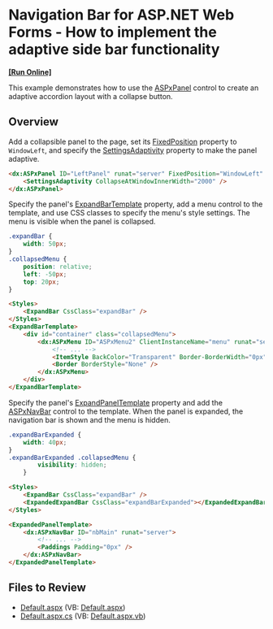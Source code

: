 # Navigation Bar for ASP.NET Web Forms - How to implement the adaptive side bar functionality
<!-- run online -->
**[[Run Online]](https://codecentral.devexpress.com/128564500/)**
<!-- run online end -->

This example demonstrates how to use the [ASPxPanel](https://docs.devexpress.com/AspNet/14778/components/site-navigation-and-layout/panel) control to create an adaptive accordion layout with a collapse button.

## Overview

Add a collapsible panel to the page, set its [FixedPosition](https://docs.devexpress.com/AspNet/DevExpress.Web.ASPxCollapsiblePanel.FixedPosition) property to `WindowLeft`, and specify the [SettingsAdaptivity](https://docs.devexpress.com/AspNet/DevExpress.Web.ASPxCollapsiblePanel.SettingsAdaptivity) property to make the panel adaptive.

```aspx
<dx:ASPxPanel ID="LeftPanel" runat="server" FixedPosition="WindowLeft" Collapsible="true">
    <SettingsAdaptivity CollapseAtWindowInnerWidth="2000" />
</dx:ASPxPanel>
```

Specify the panel's [ExpandBarTemplate](https://docs.devexpress.com/AspNet/DevExpress.Web.ASPxCollapsiblePanel.ExpandBarTemplate) property, add a menu control to the template, and use CSS classes to specify the menu's style settings. The menu is visible when the panel is collapsed.

```css
.expandBar {
    width: 50px;
}
.collapsedMenu {
    position: relative;
    left: -50px;
    top: 20px;
}
```
```aspx
<Styles>
    <ExpandBar CssClass="expandBar" />
</Styles>
<ExpandBarTemplate>
    <div id="container" class="collapsedMenu">
        <dx:ASPxMenu ID="ASPxMenu2" ClientInstanceName="menu" runat="server" Width="100%" BackColor="Transparent" Orientation="Vertical">
            <!-- ... -->
            <ItemStyle BackColor="Transparent" Border-BorderWidth="0px" Width="0px"></ItemStyle>
            <Border BorderStyle="None" />
        </dx:ASPxMenu>
    </div>
</ExpandBarTemplate>
```

Specify the panel's [ExpandPanelTemplate](https://docs.devexpress.com/AspNet/DevExpress.Web.ASPxCollapsiblePanel.ExpandedPanelTemplate) property and add the [ASPxNavBar](https://docs.devexpress.com/AspNet/DevExpress.Web.ASPxNavBar) control to the template. When the panel is expanded, the navigation bar is shown and the menu is hidden.

```css
.expandBarExpanded {
    width: 40px;
}
.expandBarExpanded .collapsedMenu {
        visibility: hidden;
    }
```
```aspx
<Styles>
    <ExpandBar CssClass="expandBar" />
    <ExpandedExpandBar CssClass="expandBarExpanded"></ExpandedExpandBar>
</Styles>
```
```aspx
<ExpandedPanelTemplate>
    <dx:ASPxNavBar ID="nbMain" runat="server">
        <!-- ... -->
        <Paddings Padding="0px" />
    </dx:ASPxNavBar>
</ExpandedPanelTemplate>
```

## Files to Review

* [Default.aspx](./CS/WebApplication1/Default.aspx) (VB: [Default.aspx](./VB/WebApplication1/DefaultForm.aspx))
* [Default.aspx.cs](./CS/WebApplication1/Default.aspx.cs) (VB: [Default.aspx.vb](./VB/WebApplication1/DefaultForm.aspx.vb))
